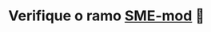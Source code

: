 # Verifique o ramo [SME-mod](https://github.com/mcarneir0/clonezilla-live-amd64-SME/tree/SME-mod) 🙂 

